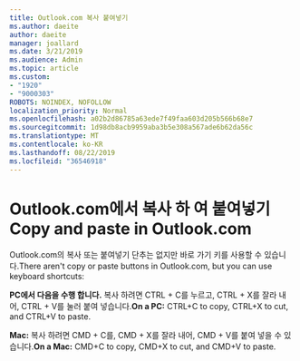 ```yaml
---
title: Outlook.com 복사 붙여넣기
ms.author: daeite
author: daeite
manager: joallard
ms.date: 3/21/2019
ms.audience: Admin
ms.topic: article
ms.custom:
- "1920"
- "9000303"
ROBOTS: NOINDEX, NOFOLLOW
localization_priority: Normal
ms.openlocfilehash: a02b2d86785a63ede7f49faa603d205b566b68e7
ms.sourcegitcommit: 1d98db8acb9959aba3b5e308a567ade6b62da56c
ms.translationtype: MT
ms.contentlocale: ko-KR
ms.lasthandoff: 08/22/2019
ms.locfileid: "36546918"
---
```

# <a name="copy-and-paste-in-outlookcom"></a><span data-ttu-id="92715-102">Outlook.com에서 복사 하 여 붙여넣기</span><span class="sxs-lookup"><span data-stu-id="92715-102">Copy and paste in Outlook.com</span></span>

<span data-ttu-id="92715-103">Outlook.com의 복사 또는 붙여넣기 단추는 없지만 바로 가기 키를 사용할 수 있습니다.</span><span class="sxs-lookup"><span data-stu-id="92715-103">There aren't copy or paste buttons in Outlook.com, but you can use keyboard shortcuts:</span></span>

<span data-ttu-id="92715-104">**PC에서 다음을 수행 합니다.** 복사 하려면 CTRL + C를 누르고, CTRL + X를 잘라 내어, CTRL + V를 눌러 붙여 넣습니다.</span><span class="sxs-lookup"><span data-stu-id="92715-104">**On a PC:** CTRL+C to copy, CTRL+X to cut, and CTRL+V to paste.</span></span>

<span data-ttu-id="92715-105">**Mac:** 복사 하려면 CMD + C를, CMD + X를 잘라 내어, CMD + V를 붙여 넣을 수 있습니다.</span><span class="sxs-lookup"><span data-stu-id="92715-105">**On a Mac:** CMD+C to copy, CMD+X to cut, and CMD+V to paste.</span></span>